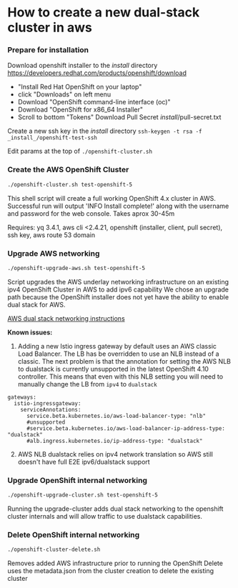 # How to create a new dual-stack cluster in aws

### Prepare for installation
Download openshift installer to the _install_ directory
https://developers.redhat.com/products/openshift/download
- "Install Red Hat OpenShift on your laptop"
- click "Downloads" on left menu 
- Download "OpenShift command-line interface (oc)"
- Download "OpenShift for x86_64 Installer"
- Scroll to bottom "Tokens" Download Pull Secret _install_/pull-secret.txt

Create a new ssh key in the _install_ directory
`ssh-keygen -t rsa -f _install_/openshift-test-ssh`

Edit params at the top of `./openshift-cluster.sh`

### Create the AWS OpenShift Cluster

```bash
./openshift-cluster.sh test-openshift-5
```
This shell script will create a full working OpenShift 4.x cluster in AWS. Successful run will output 'INFO Install complete!'
along with the username and password for the web console. Takes aprox 30-45m

Requires: yq 3.4.1, aws cli <2.4.21, openshift (installer, client, pull secret), ssh key, aws route 53 domain

### Upgrade AWS networking

```bash
./openshift-upgrade-aws.sh test-openshift-5
```
Script upgrades the AWS underlay networking infrastructure on an existing ipv4 OpenShift Cluster in AWS to add ipv6 capability
We chose an upgrade path because the OpenShift installer does not yet have the ability to enable dual stack for AWS.

[AWS dual stack networking instructions](https://docs.aws.amazon.com/vpc/latest/userguide/vpc-migrate-ipv6.html#vpc-migrate-assign-ipv6-address)

**Known issues:**
1. Adding a new Istio ingress gateway by default uses an AWS classic Load Balancer. The LB has be overridden to use an NLB
instead of a classic. The next problem is that the annotation for setting the AWS NLB to dualstack is currently unsupported 
in the latest OpenShift 4.10 controller. This means that even with this NLB setting you will need to manually change the LB from 
`ipv4` to `dualstack`
```istio
gateways:
  istio-ingressgateway:
    serviceAnnotations:
      service.beta.kubernetes.io/aws-load-balancer-type: "nlb"
      #unsupported
      #service.beta.kubernetes.io/aws-load-balancer-ip-address-type: "dualstack"
      #alb.ingress.kubernetes.io/ip-address-type: "dualstack"
```
2. AWS NLB dualstack relies on ipv4 network translation so AWS still doesn't have full E2E ipv6/dualstack support

### Upgrade OpenShift internal networking
```bash
./openshift-upgrade-cluster.sh test-openshift-5
```
Running the upgrade-cluster adds dual stack networking to the openshift cluster internals and will allow traffic to 
use dualstack capabilities.

### Delete OpenShift internal networking
```bash
./openshift-cluster-delete.sh
```
Removes added AWS infrastructure prior to running the OpenShift Delete
uses the metadata.json from the cluster creation to delete the existing cluster



